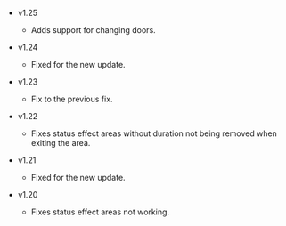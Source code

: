 - v1.25
  - Adds support for changing doors.

- v1.24
  - Fixed for the new update.

- v1.23
  - Fix to the previous fix.

- v1.22
  - Fixes status effect areas without duration not being removed when exiting the area.

- v1.21
  - Fixed for the new update.

- v1.20
  - Fixes status effect areas not working.
